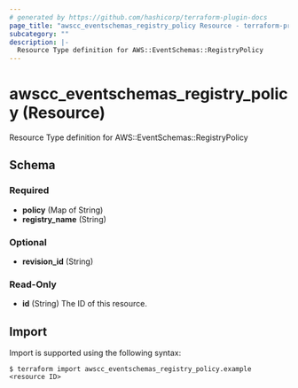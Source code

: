 ```yaml
---
# generated by https://github.com/hashicorp/terraform-plugin-docs
page_title: "awscc_eventschemas_registry_policy Resource - terraform-provider-awscc"
subcategory: ""
description: |-
  Resource Type definition for AWS::EventSchemas::RegistryPolicy
---
```


# awscc_eventschemas_registry_policy (Resource)

Resource Type definition for AWS::EventSchemas::RegistryPolicy



<!-- schema generated by tfplugindocs -->
## Schema

### Required

- **policy** (Map of String)
- **registry_name** (String)

### Optional

- **revision_id** (String)

### Read-Only

- **id** (String) The ID of this resource.

## Import

Import is supported using the following syntax:

```shell
$ terraform import awscc_eventschemas_registry_policy.example <resource ID>
```
